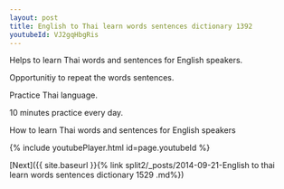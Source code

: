 ```yaml
---
layout: post
title: English to Thai learn words sentences dictionary 1392 
youtubeId: VJ2gqHbgRis
---
```

 
 
Helps to learn Thai words and sentences for English speakers.

Opportunitiy to repeat the words sentences. 

Practice Thai language. 
 
10 minutes practice every day. 
 
How to learn Thai words and sentences for English speakers 
 
{% include youtubePlayer.html id=page.youtubeId %}
 
 
[Next]({{ site.baseurl }}{% link  split2/_posts/2014-09-21-English to thai learn words sentences dictionary 1529 .md%})
 
